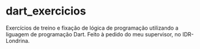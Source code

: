 # dart_exercicios

Exercícios de treino e fixação de lógica de programação utilizando a liguagem de programação Dart.
Feito à pedido do meu supervisor, no IDR-Londrina.
